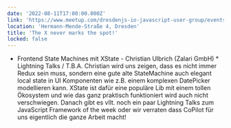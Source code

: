 ```yaml
---
date: '2022-08-11T17:00:00.000Z'
link: 'https://www.meetup.com/dresdenjs-io-javascript-user-group/events/285720477'
location: 'Hermann-Mende-Straße 4, Dresden'
title: 'The X never marks the spot!'
locked: false
---
```

* Frontend State Machines mit XState - Christian Ulbrich (Zalari GmbH) * Lightning Talks / T.B.A. Christian wird uns zeigen, dass es nicht immer Redux sein muss, sondern eine gute alte StateMachine auch elegant local state in UI Komponenten wie z.B. einem komplexen DatePicker modellieren kann. XState ist dafür eine populäre Lib mit einem tollen Ökosystem und wie das ganz praktisch funktioniert wird auch nicht verschwiegen. Danach gibt es vllt. noch ein paar Lightning Talks zum JavaScript Framework of the week oder wir verraten dass CoPilot für uns eigentlich die ganze Arbeit macht!
